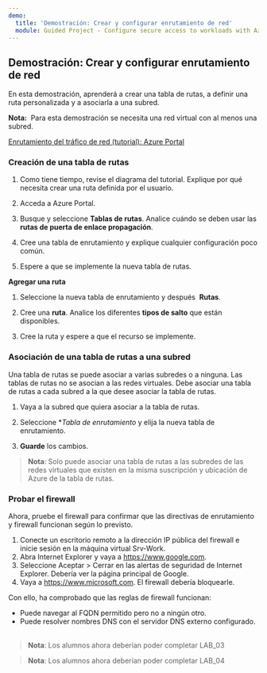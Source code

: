 ```yaml
---
demo:
  title: 'Demostración: Crear y configurar enrutamiento de red'
  module: Guided Project - Configure secure access to workloads with Azure virtual networking services
---
```

## Demostración: Crear y configurar enrutamiento de red

En esta demostración, aprenderá a crear una tabla de rutas, a definir una ruta personalizada y a asociarla a una subred. 


**Nota:**  Para esta demostración se necesita una red virtual con al menos una subred.

[Enrutamiento del tráfico de red (tutorial): Azure Portal](https://learn.microsoft.com/azure/virtual-network/tutorial-create-route-table-portal#create-a-route-table)


### Creación de una tabla de rutas 

1. Como tiene tiempo, revise el diagrama del tutorial. Explique por qué necesita crear una ruta definida por el usuario. 

1. Acceda a Azure Portal.

1. Busque y seleccione **Tablas de rutas**. Analice cuándo se deben usar las **rutas de puerta de enlace propagación**. 

1. Cree una tabla de enrutamiento y explique cualquier configuración poco común. 

1. Espere a que se implemente la nueva tabla de rutas.

**Agregar una ruta**

1.  Seleccione la nueva tabla de enrutamiento y después  **Rutas**.

1.  Cree una **ruta**. Analice los diferentes **tipos de salto** que están disponibles. 

1.  Cree la ruta y espere a que el recurso se implemente.
 
### Asociación de una tabla de rutas a una subred
Una tabla de rutas se puede asociar a varias subredes o a ninguna. Las tablas de rutas no se asocian a las redes virtuales. Debe asociar una tabla de rutas a cada subred a la que desee asociar la tabla de rutas.


1.  Vaya a la subred que quiera asociar a la tabla de rutas.

1.  Seleccione **Tabla de enrutamiento* y elija la nueva tabla de enrutamiento. 

1.  **Guarde** los cambios.

 
>**Nota**: Solo puede asociar una tabla de rutas a las subredes de las redes virtuales que existen en la misma suscripción y ubicación de Azure de la tabla de rutas.

### Probar el firewall
Ahora, pruebe el firewall para confirmar que las directivas de enrutamiento y firewall funcionan según lo previsto. 

1.  Conecte un escritorio remoto a la dirección IP pública del firewall e inicie sesión en la máquina virtual Srv-Work.
2.  Abra Internet Explorer y vaya a https://www.google.com.
3.  Seleccione Aceptar > Cerrar en las alertas de seguridad de Internet Explorer. Debería ver la página principal de Google.
4.  Vaya a https://www.microsoft.com. El firewall debería bloquearle.

Con ello, ha comprobado que las reglas de firewall funcionan:
- Puede navegar al FQDN permitido pero no a ningún otro.
- Puede resolver nombres DNS con el servidor DNS externo configurado.
 
>**Nota**: Los alumnos ahora deberían poder completar LAB_03




>**Nota**: Los alumnos ahora deberían poder completar LAB_04